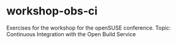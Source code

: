 # workshop-obs-ci
Exercises for the workshop for the openSUSE conference. Topic: Continuous Integration with the Open Build Service 
